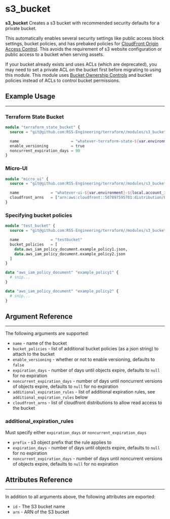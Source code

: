 # s3_bucket

**s3_bucket** Creates a s3 bucket with recommended security defaults for a private bucket.

This automatically enables several security settings like public access block settings, bucket policies, and has prebaked policies for [CloudFront Origin Access Control](https://aws.amazon.com/blogs/networking-and-content-delivery/amazon-cloudfront-introduces-origin-access-control-oac/). This avoids the requirement of s3 website configuration or public access to a bucket when serving assets.

If your bucket already exists and uses ACLs (which are deprecated), you may need to set a private ACL on the bucket first before migrating to using this module. This module uses [Bucket Ownership Controls](https://docs.aws.amazon.com/AmazonS3/latest/userguide/about-object-ownership.html) and bucket policies instead of ACLs to control bucket permissions.

## Example Usage

---

### Terraform State Bucket

```terraform
module "terraform_state_bucket" {
  source = "git@github.com:RSS-Engineering/terraform//modules/s3_bucket?ref=<commit>"

  name                       = "whatever-terraform-state-${var.environment}-${local.account_id}"
  enable_versioning          = true
  noncurrent_expiration_days = 90
}
```

### Micro-UI

```terraform
module "micro_ui" {
  source = "git@github.com:RSS-Engineering/terraform//modules/s3_bucket?ref=<commit>"

  name              = "whatever-ui-${var.environment}-${local.account_id}"
  cloudfront_arns   = ["arn:aws:cloudfront::507897595701:distribution/E285AA1RBBB6EJ"]
}
```

### Specifying bucket policies

```terraform
module "test_bucket" {
  source = "git@github.com:RSS-Engineering/terraform//modules/s3_bucket?ref=<commit>"

  name              = "testbucket"
  bucket_policies   = [
    data.aws_iam_policy_document.example_policy1.json,
    data.aws_iam_policy_document.example_policy2.json
  ]
}

data "aws_iam_policy_document" "example_policy1" {
  # snip...
}

data "aws_iam_policy_document" "example_policy2" {
  # snip...
}
```

## Argument Reference

---

The following arguments are supported:

- `name` - name of the bucket
- `bucket_policies` - list of additional bucket policies (as a json string) to attach to the bucket
- `enable_versioning` - whether or not to enable versioning, defaults to `false`
- `expiration_days` - number of days until objects expire, defaults to `null` for no expiration
- `noncurrent_expiration_days` - number of days until noncurrent versions of objects expire, defaults to `null` for no expiration
- `additional_expiration_rules` - list of additional expiration rules, see `additional_expiration_rules` below
- `cloudfront_arns` - list of cloudfront distributions to allow read access to the bucket

### additional_expiration_rules

Must specify either `expiration_days` or `noncurrent_expiration_days`

- `prefix` - s3 object prefix that the rule applies to
- `expiration_days` - number of days until objects expire, defaults to `null` for no expiration
- `noncurrent_expiration_days` - number of days until noncurrent versions of objects expire, defaults to `null` for no expiration

## Attributes Reference

---

In addition to all arguments above, the following attributes are exported:

- `id` - The S3 bucket name
- `arn` - ARN of the S3 bucket
